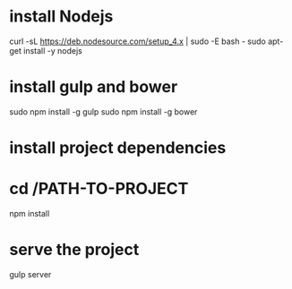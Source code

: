 # install Nodejs

curl -sL <https://deb.nodesource.com/setup_4.x> | sudo -E bash - sudo apt-get install -y nodejs

# install gulp and bower

sudo npm install -g gulp sudo npm install -g bower

# install project dependencies

# cd /PATH-TO-PROJECT

npm install

# serve the project

gulp server
